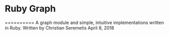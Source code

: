 # Ruby Graph
==========
A graph module and simple, intuitive implementations
written in Ruby. Written by Christian Seremetis
April 8, 2018